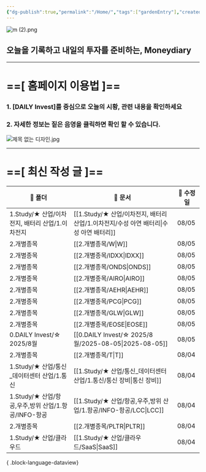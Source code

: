 ```yaml
---
{"dg-publish":true,"permalink":"/Home/","tags":["gardenEntry"],"created":"2025-06-09T13:40:49.286+09:00","updated":"2025-07-10T17:49:28.868+09:00"}
---
```


![m (2).png](/img/user/attachments/m%20(2).png)
## 오늘을 기록하고 내일의 투자를 준비하는, Moneydiary

------

# ==[ 홈페이지 이용법 ]==  

### 1. [DAILY Invest]를 중심으로 오늘의 시황, 관련 내용을 확인하세요

### 2. 자세한 정보는 짙은 음영을 클릭하면 확인 할 수 있습니다.

![제목 없는 디자인.jpg](/img/user/attachments/%EC%A0%9C%EB%AA%A9%20%EC%97%86%EB%8A%94%20%EB%94%94%EC%9E%90%EC%9D%B8.jpg)

----

# ==[ 최신 작성 글 ]==

| 📁 폴더                                 | 📄 문서                                                        | 📅 수정일 |
| ------------------------------------- | ------------------------------------------------------------ | ------ |
| 1.Study/★ 산업/이차전지, 배터리 산업/1.이차전지      | [[1.Study/★ 산업/이차전지, 배터리 산업/1.이차전지/수성 아연 배터리\|수성 아연 배터리]] | 08/05  |
| 2.개별종목                                | [[2.개별종목/W\|W]]                                           | 08/05  |
| 2.개별종목                                | [[2.개별종목/IDXX\|IDXX]]                                     | 08/05  |
| 2.개별종목                                | [[2.개별종목/ONDS\|ONDS]]                                     | 08/05  |
| 2.개별종목                                | [[2.개별종목/AIRO\|AIRO]]                                     | 08/05  |
| 2.개별종목                                | [[2.개별종목/AEHR\|AEHR]]                                     | 08/05  |
| 2.개별종목                                | [[2.개별종목/PCG\|PCG]]                                       | 08/05  |
| 2.개별종목                                | [[2.개별종목/GLW\|GLW]]                                       | 08/05  |
| 2.개별종목                                | [[2.개별종목/EOSE\|EOSE]]                                     | 08/05  |
| 0.DAILY Invest/☆ 2025/8월              | [[0.DAILY Invest/☆ 2025/8월/2025-08-05\|2025-08-05]]       | 08/05  |
| 2.개별종목                                | [[2.개별종목/T\|T]]                                           | 08/04  |
| 1.Study/★ 산업/통신_데이터센터 산업/1.통신         | [[1.Study/★ 산업/통신_데이터센터 산업/1.통신/통신 장비\|통신 장비]]            | 08/04  |
| 1.Study/★ 산업/항공,우주,방위 산업/1.항공/INFO-항공 | [[1.Study/★ 산업/항공,우주,방위 산업/1.항공/INFO-항공/LCC\|LCC]]        | 08/04  |
| 2.개별종목                                | [[2.개별종목/PLTR\|PLTR]]                                     | 08/04  |
| 1.Study/★ 산업/클라우드                     | [[1.Study/★ 산업/클라우드/SaaS\|SaaS]]                          | 08/04  |

{ .block-language-dataview}

